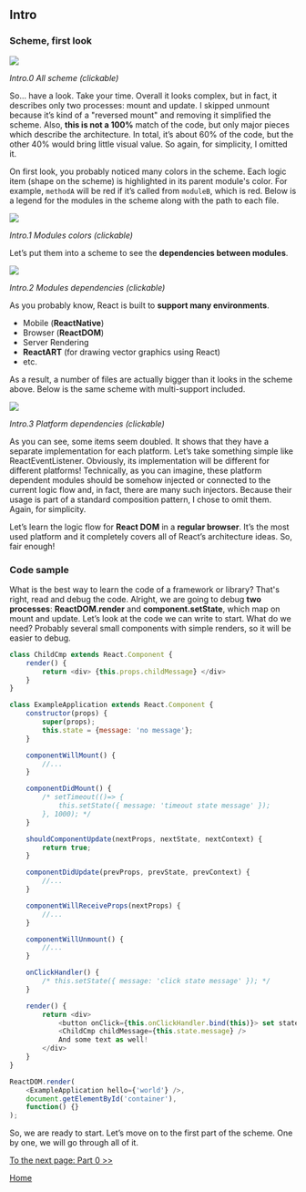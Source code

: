 ## Intro

### Scheme, first look


[![](../images/intro/all-page-stack-reconciler-25-scale.jpg)](../images/intro/all-page-stack-reconciler.svg)

<em>Intro.0 All scheme (clickable)</em>

So... have a look. Take your time. Overall it looks complex, but in fact, it describes only two processes: mount and update. I skipped unmount because it’s kind of a "reversed mount" and removing it simplified the scheme. Also, **this is not a 100%** match of the code, but only major pieces which describe the architecture. In total, it’s about 60% of the code, but the other 40% would bring little visual value. So again, for simplicity, I omitted it.

On first look, you probably noticed many colors in the scheme. Each logic item (shape on the scheme) is highlighted in its parent module's color. For example, `methodA` will be red if it’s called from `moduleB`, which is red. Below is a legend for the modules in the scheme along with the path to each file.

[![](https://twisger.github.io/Under-the-hood-ReactJS/stack/images/intro/modules-src-path.svg)](https://twisger.github.io/Under-the-hood-ReactJS/stack/images/intro/modules-src-path.svg)

<em>Intro.1 Modules colors (clickable)</em>

Let’s put them into a scheme to see the **dependencies between modules**.

[![](https://twisger.github.io/Under-the-hood-ReactJS/stack/images/intro/files-scheme.svg)](https://twisger.github.io/Under-the-hood-ReactJS/stack/images/intro/files-scheme.svg)

<em>Intro.2 Modules dependencies (clickable)</em>

As you probably know, React is built to **support many environments**. 
- Mobile (**ReactNative**)
- Browser (**ReactDOM**)
- Server Rendering
- **ReactART** (for drawing vector graphics using React)
- etc.

As a result, a number of files are actually bigger than it looks in the scheme above. Below is the same scheme with multi-support included.

[![](https://twisger.github.io/Under-the-hood-ReactJS/stack/images/intro/modules-per-platform-scheme.svg)](https://twisger.github.io/Under-the-hood-ReactJS/stack/images/intro/modules-per-platform-scheme.svg)

<em>Intro.3 Platform dependencies (clickable)</em>

As you can see, some items seem doubled. It shows that they have a separate implementation for each platform. Let’s take something simple like ReactEventListener. Obviously, its implementation will be different for different platforms! Technically, as you can imagine, these platform dependent modules should be somehow injected or connected to the current logic flow and, in fact, there are many such injectors. Because their usage is part of a standard composition pattern, I chose to omit them. Again, for simplicity.

Let’s learn the logic flow for **React DOM** in a **regular browser**. It’s the most used platform and it completely covers all of React’s architecture ideas. So, fair enough!


### Code sample

What is the best way to learn the code of a framework or library? That's right, read and debug the code. Alright, we are going to debug **two processes**: **ReactDOM.render** and **component.setState**, which map on mount and update. Let’s look at the code we can write to start. What do we need? Probably several small components with simple renders, so it will be easier to debug.

```javascript
class ChildCmp extends React.Component {
    render() {
        return <div> {this.props.childMessage} </div>
    }
}

class ExampleApplication extends React.Component {
    constructor(props) {
        super(props);
        this.state = {message: 'no message'};
    }

    componentWillMount() {
        //...
    }

    componentDidMount() {
        /* setTimeout(()=> {
            this.setState({ message: 'timeout state message' });
        }, 1000); */
    }

    shouldComponentUpdate(nextProps, nextState, nextContext) {
        return true;
    }

    componentDidUpdate(prevProps, prevState, prevContext) {
        //...
    }

    componentWillReceiveProps(nextProps) {
        //...
    }

    componentWillUnmount() {
        //...
    }

    onClickHandler() {
        /* this.setState({ message: 'click state message' }); */
    }

    render() {
        return <div>
            <button onClick={this.onClickHandler.bind(this)}> set state button </button>
            <ChildCmp childMessage={this.state.message} />
            And some text as well!
        </div>
    }
}

ReactDOM.render(
    <ExampleApplication hello={'world'} />,
    document.getElementById('container'),
    function() {}
);
```

So, we are ready to start. Let’s move on to the first part of the scheme. One by one, we will go through all of it.

[To the next page: Part 0 >>](./Part-0.md)


[Home](../../README.md)
